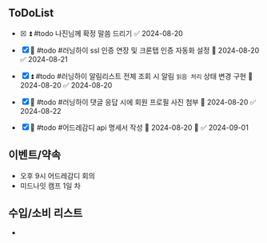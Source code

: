 
## ToDoList
<!-- {우선순위} {Tasks} {Due Date} {Strart Date} {End Date} -->
- [x] <!-- taskss-->⏫ #todo 나진님께 확정 말씀 드리기 ✅ 2024-08-20
- [x] 🔼 #todo #러닝하이 ssl 인증 연장 및 크론탭 인증 자동화 설정 📅 2024-08-20 ✅ 2024-08-21
- [x] ⏫ #todo #러닝하이 알림리스트 전체 조회 시 알림 `읽음 처리` 상태 변경 구현 📅 2024-08-20 ✅ 2024-08-20
- [x] 🔼 #todo #러닝하이 댓글 응답 시에 회원 프로필 사진 첨부 📅 2024-08-20 ✅ 2024-08-22
- [x] 🔼 #todo #어드레감디 api 명세서 작성 📅 2024-08-20 🛫 ✅ 2024-09-01


## 이벤트/약속
- <!-- 예정된 약속 or 예상치 못하게 발생한 이벤트 -->오후 9시 어드레감디 회의
- 미드나잇 캠프 1일 차
## 수입/소비 리스트
- <!-- 얼만큼 썼는지 -->